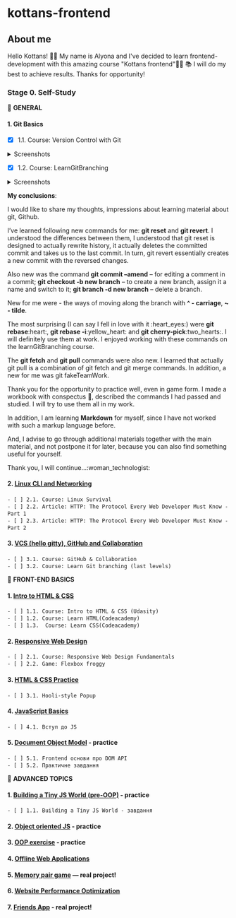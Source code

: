 # kottans-frontend
## About me
Hello Kottans! :raising_hand_woman: My name is Alyona and I've decided to learn frontend-development with this amazing course "Kottans frontend":woman_technologist: :books: I will do my best to achieve results. Thanks for opportunity!

### Stage 0. Self-Study

:pushpin: __GENERAL__

#### 1. Git Basics
- [x] 1.1. Course: Version Control with Git
 <details>
    <summary>Screenshots</summary>
       <img src="Git-Basics/Coursera_Week1_1.png">
       <img src="Git-Basics/Coursera_Week1_2.png">
       <img src="Git-Basics/Coursera_Week1_3.png">
       <img src="Git-Basics/Coursera_Week1_4.png">
       <img src="Git-Basics/Coursera_Week1_5.png">
       <img src="Git-Basics/Coursera_Week2_1.png">
       <img src="Git-Basics/Coursera_Week2_2.png">
       <img src="Git-Basics/Coursera_Week2_3.png">
       <img src="Git-Basics/Coursera_Week2_4.png">
       <img src="Git-Basics/Coursera_Week2_5.png">
    </details>
    
- [x] 1.2. Course: LearnGitBranching
<details>
    <summary>Screenshots</summary>
      <img src="Git-Basics/LearnGitBranching_1.png">
      <img src="Git-Basics/LearnGitBranching_2.png">
</details>

__My conclusions__:
     <p> I would like to share my thoughts, impressions about learning material about git, Github. </p>
I’ve learned following new commands for me: __git reset__ and __git revert__. I understood the differences between them, I understood that git reset is designed to actually rewrite history, it actually deletes the committed commit and takes us to the last commit. In turn, git revert essentially creates a new commit with the reversed changes.  

Also new was the command __git commit –amend__ – for editing a comment in a commit; __git checkout -b new branch__ – to create a new branch, assign it a name and switch to it; __git branch -d new branch__ – delete a branch.
<p> New for me were - the ways of moving along the branch with <strong>^ - carriage</strong>, <strong>~ - tilde</strong>.</p>
<p>The most surprising (I can say I fell in love with it :heart_eyes:) were <strong>git rebase</strong>:heart:, <strong>git rebase -i</strong>:yellow_heart: and <strong>git cherry-pick</strong>:two_hearts:. I will definitely use them at work. I enjoyed working with these commands on the learnGitBranching course. </p>

The __git fetch__ and __git pull__ commands were also new. I learned that actually git pull is a combination of git fetch and git merge commands. In addition, a new  for me was git fakeTeamWork.  

Thank you for the opportunity to practice well, even in game form. I made a workbook with conspectus
:pencil:, described the commands I had passed and studied. I will try to use them all in my work.  

In addition, I am learning __Markdown__ for myself, since I have not worked with such a markup language before.
<p>And, I advise to go through additional materials together with the main material, and not postpone it for later, because you can also find something useful for yourself. </p>
<p>Thank you, I will continue...:woman_technologist:</p>

#### 2. [Linux CLI and Networking](#linux-cli-and-http)
    - [ ] 2.1. Course: Linux Survival
    - [ ] 2.2. Article: HTTP: The Protocol Every Web Developer Must Know - Part 1
    - [ ] 2.3. Article: HTTP: The Protocol Every Web Developer Must Know - Part 2
#### 3. [VCS (hello gitty), GitHub and Collaboration](#git-collaboration)
    - [ ] 3.1. Course: GitHub & Collaboration
    - [ ] 3.2. Course: Learn Git branching (last levels)
    
:pushpin: __FRONT-END BASICS__
#### 1. [Intro to HTML & CSS](#intro-to-html-and-css)
    - [ ] 1.1. Course: Intro to HTML & CSS (Udasity)
    - [ ] 1.2. Course: Learn HTML(Codeacademy)
    - [ ] 1.3.  Course: Learn CSS(Codeacademy)
#### 2. [Responsive Web Design](#responsive-web-design)
    - [ ] 2.1. Course: Responsive Web Design Fundamentals
    - [ ] 2.2. Game: Flexbox froggy
#### 3. [HTML & CSS Practice]()
    - [ ] 3.1. Hooli-style Popup
#### 4. [JavaScript Basics]()
    - [ ] 4.1. Вступ до JS
#### 5. [Document Object Model]() - practice
    - [ ] 5.1. Frontend основи про DOM API
    - [ ] 5.2. Практичне завдання 
    
:pushpin: __ADVANCED TOPICS__
#### 1. [Building a Tiny JS World (pre-OOP)]() - practice
    - [ ] 1.1. Building a Tiny JS World - завдання
#### 2. [Object oriented JS]() - practice
#### 3. [OOP exercise]() - practice
#### 4. [Offline Web Applications]()
#### 5. [Memory pair game]() — real project!
#### 6. [Website Performance Optimization]()
#### 7. [Friends App]() - real project!


